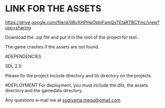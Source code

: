 # LINK FOR THE ASSETS

https://drive.google.com/file/d/0ByXHPHpOpbiFamQxTEtaRTBCYmc/view?usp=sharing

Download the .zip file and put it in the root of the project for test. 

The game crashes if the assets are not found.

#DEPENDENCIES

SDL 2.0

Please fix the project include directory and lib directory on the projects.

#DEPLOYMENT
For deployment, you must include the dlls, the assets directory and the gamedata directory.

Any questions e-mail me at sugiyama.megu@gmail.com
